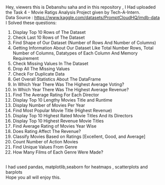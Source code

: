 Hey, viewers this is Debanshu saha and in this repository ,
I Had uploaded the Task 4 - Movie Ratigs Analysis Project given by Tech-A-Intern.
<br>
Data Source : https://www.kaggle.com/datasets/PromptCloudHQ/imdb-data
<br>
I Solved these questions: 
<br>
1. Display Top 10 Rows of The Dataset
2. Check Last 10 Rows of The Dataset
3. Find Shape of Our Dataset (Number of Rows And Number of Columns)
4. Getting Information About Our Dataset Like Total Number Rows, Total Number of Columns, Datatypes of Each Column And Memory Requirement
5. Check Missing Values In The Dataset
6. Drop All The  Missing Values
7. Check For Duplicate Data
8. Get Overall Statistics About The DataFrame
9. In Which Year There Was The Highest Average Voting?
10. In Which Year There Was The Highest Average Revenue?
11. Find The Average Rating For Each Director
12. Display Top 10 Lengthy Movies Title and Runtime
13. Display Number of Movies Per Year
14. Find Most Popular Movie Title (Highest Revenue)
15. Display Top 10 Highest Rated Movie Titles And its Directors
16. Display Top 10 Highest Revenue Movie Titles
17.  Find Average Rating of Movies Year Wise
18. Does Rating Affect The Revenue?
19. Classify Movies Based on Ratings [Excellent, Good, and Average]
20. Count Number of Action Movies
21. Find Unique Values From Genre 
22. How Many Films of Each Genre Were Made?
<br>
I had used pandas, matplotlib,seaborn for heatmaps , scatterplots and barplots
<br>
Hope you all will enjoy this.

